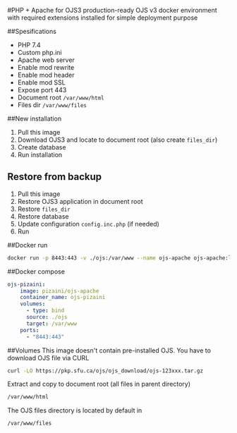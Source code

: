 #PHP + Apache for OJS3 production-ready
OJS v3 docker environment with required extensions installed for simple deployment purpose

##Spesifications
* PHP 7.4
* Custom php.ini
* Apache web server
* Enable mod rewrite
* Enable mod header
* Enable mod SSL
* Expose port 443
* Document root `/var/www/html`
* Files dir `/var/www/files`

##New installation
1. Pull this image
2. Download OJS3 and locate to document root (also create `files_dir`)
3. Create database
4. Run installation

## Restore from backup
1. Pull this image
2. Restore OJS3 application in document root
3. Restore `files_dir`
4. Restore database
5. Update configuration `config.inc.php` (if needed)
6. Run

##Docker run
```bash
docker run -p 8443:443 -v ./ojs:/var/www --name ojs-apache ojs-apache:latest
```

##Docker compose
```yaml
ojs-pizaini:
    image: pizaini/ojs-apache
    container_name: ojs-pizaini
    volumes:
      - type: bind
      source: ./ojs
      target: /var/www
    ports:
      - "8443:443"
```

##Volumes
This image doesn't contain pre-installed OJS. You have to download OJS file via CURL
```bash
curl -LO https://pkp.sfu.ca/ojs/ojs_download/ojs-123xxx.tar.gz
```
Extract and copy to document root (all files in parent directory)
```bash
/var/www/html
```

The OJS files directory is located by default in
```bash
/var/www/files
```